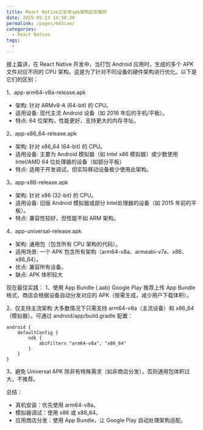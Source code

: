 ```yaml
---
title: React Native之安卓apk架构区别解析
date: 2025-05-23 14:38:30
permalink: /pages/643cae/
categories:
  - React Native
tags:
  - 
---
```

接上篇讲，在 React Native 开发中，当打包 Android 应用时，生成的多个 APK 文件对应不同的 CPU 架构。这是为了针对不同设备的硬件架构进行优化。以下是它们的区别：

1、app-arm64-v8a-release.apk
* 架构: 针对 ARMv8-A (64-bit) 的 CPU。
* 适用设备: 现代主流 Android 设备（如 2016 年后的手机/平板）。
* 特点: 64 位架构，性能更好，支持更大的内存寻址。

2、app-x86_64-release.apk
* 架构: 针对 x86_64 (64-bit) 的 CPU。
* 适用设备: 主要为 Android 模拟器（如 Intel x86 模拟器）或少数使用 Intel/AMD 64 位处理器的设备（如部分平板）
* 特点: 适用于开发调试，但实际移动设备极少使用此架构。

3、app-x86-release.apk
* 架构: 针对 x86 (32-bit) 的 CPU。
* 适用设备: 旧版 Android 模拟器或部分 Intel处理器的设备（如 2015 年前的平板）。
* 特点: 兼容性较好，但性能不如 ARM 架构。

4、app-universal-release.apk
* 架构: 通用包（包含所有 CPU 架构的代码）。
* 适用场景: 一个 APK 包含所有架构（arm64-v8a、armeabi-v7a、x86、x86_64）。
* 优点: 兼容所有设备。
* 缺点: APK 体积较大


现在最佳实践：
1、使用 App Bundle (.aab)
Google Play 推荐上传 App Bundle 格式，商店会根据设备自动分发对应的 APK（按需生成，减少用户下载体积）。

2、仅支持主流架构
大多数情况下只需支持 arm64-v8a（主流设备）和 x86_64（模拟器）。可通过 android/app/build.gradle 配置：
```
android {
    defaultConfig {
        ndk {
            abiFilters "arm64-v8a", "x86_64"
        }
    }
}
```

3、避免 Universal APK
除非有特殊需求（如非商店分发），否则通用包体积过大，不推荐。

总结：
* 真机安装：优先使用 arm64-v8a。
* 模拟器调试：使用 x86 或 x86_64。
* 应用商店分发：使用 App Bundle，让 Google Play 自动处理架构适配。